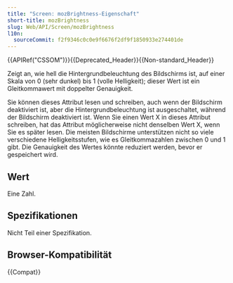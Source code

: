 ```yaml
---
title: "Screen: mozBrightness-Eigenschaft"
short-title: mozBrightness
slug: Web/API/Screen/mozBrightness
l10n:
  sourceCommit: f2f9346c0c0e9f6676f2df9f1850933e274401de
---
```


{{APIRef("CSSOM")}}{{Deprecated_Header}}{{Non-standard_Header}}

Zeigt an, wie hell die Hintergrundbeleuchtung des Bildschirms ist, auf einer Skala von 0 (sehr dunkel) bis 1 (volle Helligkeit); dieser Wert ist ein Gleitkommawert mit doppelter Genauigkeit.

Sie können dieses Attribut lesen und schreiben, auch wenn der Bildschirm deaktiviert ist, aber die Hintergrundbeleuchtung ist ausgeschaltet, während der Bildschirm deaktiviert ist. Wenn Sie einen Wert X in dieses Attribut schreiben, hat das Attribut möglicherweise nicht denselben Wert X, wenn Sie es später lesen. Die meisten Bildschirme unterstützen nicht so viele verschiedene Helligkeitsstufen, wie es Gleitkommazahlen zwischen 0 und 1 gibt. Die Genauigkeit des Wertes könnte reduziert werden, bevor er gespeichert wird.

## Wert

Eine Zahl.

## Spezifikationen

Nicht Teil einer Spezifikation.

## Browser-Kompatibilität

{{Compat}}
